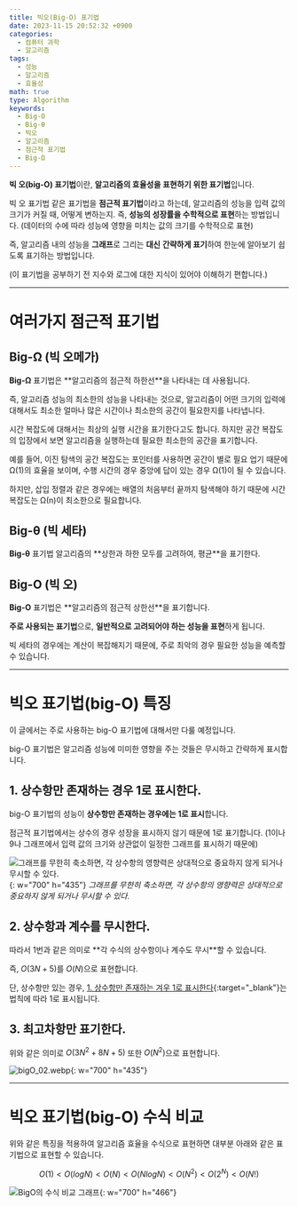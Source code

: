 ```yaml
---
title: 빅오(Big-O) 표기법
date: 2023-11-15 20:52:32 +0900
categories:
  - 컴퓨터 과학
  - 알고리즘
tags:
  - 성능
  - 알고리즘
  - 효율성
math: true
type: Algorithm
keywords:
  - Big-O
  - Big-θ
  - 빅오
  - 알고리즘
  - 점근적 표기법
  - Big-Ω
---
```


<span class="keyword">**빅 오(big-O) 표기법**</span>이란, **<span class="font_highlight">알고리즘의 효율성</span>을 표현하기 위한 표기법**입니다.

빅 오 표기법 같은 표기법을 <span class="keyword">**점근적 표기법**</span>이라고 하는데, 알고리즘의 성능을 입력 값의 크기가 커질 때, 어떻게 변하는지. 즉, <span class="font_highlight">**성능의 성장률을 수학적으로 표현**</span>하는 방법입니다. (데이터의 수에 따라 성능에 영향을 미치는 값의 크기를 수학적으로 표현)

즉, 알고리즘 내의 성능을 **그래프**로 그리는 **대신** **간략하게 표기**하여 한눈에 알아보기 쉽도록 표기하는 방법입니다.

(이 표기법을 공부하기 전 지수와 로그에 대한 지식이 있어야 이해하기 편합니다.)

---

# 여러가지 점근적 표기법

## Big-Ω (빅 오메가)

<span class="keyword">**Big-Ω**</span> 표기법은 **알고리즘의 <span class="font_highlight">점근적 하한선</span>**을 나타내는 데 사용됩니다.

즉, 알고리즘 성능의 최소한의 성능을 나타내는 것으로, 알고리즘이 어떤 크기의 입력에 대해서도 최소한 얼마나 많은 시간이나 최소한의 공간이 필요한지를 나타냅니다.

시간 복잡도에 대해서는 최상의 실행 시간을 표기한다고도 합니다. 하지만 공간 복잡도의 입장에서 보면 알고리즘을 실행하는데 필요한 최소한의 공간을 표기합니다.

예를 들어, 이진 탐색의 공간 복잡도는 포인터를 사용하면 공간이 별로 필요 업기 때문에 Ω(1)의 효율을 보이며, 수행 시간의 경우 중앙에 답이 있는 경우 Ω(1)이 될 수 있습니다.

하지만, 삽입 정렬과 같은 경우에는 배열의 처음부터 끝까지 탐색해야 하기 때문에 시간 복잡도는 Ω(n)이 최소한으로 필요합니다.

## Big-θ (빅 세타)

<span class="keyword">**Big-θ**</span> 표기법 알고리즘의 **상한과 하한 모두를 고려하여, <span class="font_highlight">평균</span>**을 표기한다.

## Big-O (빅 오)

<span class="keyword">**Big-O**</span> 표기법은 **알고리즘의 <span class="font_highlight">점근적 상한선</span>**을 표기합니다.

<span class="important">**주로 사용되는 표기법**</span>으로, **일반적으로 고려되어야 하는 성능을 표현**하게 됩니다.

빅 세타의 경우에는 계산이 복잡해지기 때문에, 주로 최악의 경우 필요한 성능을 예측할 수 있습니다.

---

# 빅오 표기법(big-O) 특징

이 글에서는 주로 사용하는 big-O 표기법에 대해서만 다룰 예정입니다.

big-O 표기법은 알고리즘 성능에 미미한 영향을 주는 것들은 무시하고 간략하게 표시합니다.

## 1. 상수항만 존재하는 경우 1로 표시한다.

big-O 표기법의 성능이 **<span class="font_highlight">상수항만 존재하는 경우</span>에는 1로 표시**합니다.

점근적 표기법에서는 상수의 경우 성장을 표시하지 않기 때문에 1로 표기합니다. (1이나 9나 그래프에서 입력 값의 크기와 상관없이 일정한 그래프를 표시하기 때문에)

![그래프를 무한히 축소하면, 각 상수항의 영향력은 상대적으로 중요하지 않게 되거나 무시할 수 있다.](https://i.postimg.cc/vGspQcnH/bigO-01.webp){: w="700" h="435"}
_그래프를 무한히 축소하면, 각 상수항의 영향력은 상대적으로 중요하지 않게 되거나 무시할 수 있다._

## 2. 상수항과 계수를 무시한다.

따라서 1번과 같은 의미로 **각 수식의 <span class="font_highlight">상수항이나 계수도 무시</span>**할 수 있습니다.

즉, $O(3N+5)$를 $O(N)$으로 표현합니다.

단, 상수항만 있는 경우, [1. 상수항만 존재하는 겨우 1로 표시한다](#1-상수항만-존재하는-경우-1로-표시한다){:target="_blank"}는 법칙에 따라 1로 표시됩니다.

## 3. 최고차항만 표기한다.

위와 같은 의미로 $O(3N^2+8N+5)$ 또한 $O(N^2)$으로 표현합니다.

![bigO_02.webp](https://i.postimg.cc/KmDC4x77/bigO-02.webp){: w="700" h="435"}

---

# 빅오 표기법(big-O) 수식 비교

위와 같은 특징을 적용하여 알고리즘 효율을 수식으로 표현하면 대부분 아래와 같은 표기법으로 표현할 수 있습니다.

$$
O(1) < O(log N) < O(N) < O(N log N) < O(N^2) < O(2^N)<O(N!)
$$

![BigO의 수식 비교 그래프](https://i.postimg.cc/CxhPbnCG/BigO.webp){: w="700" h="466"}
